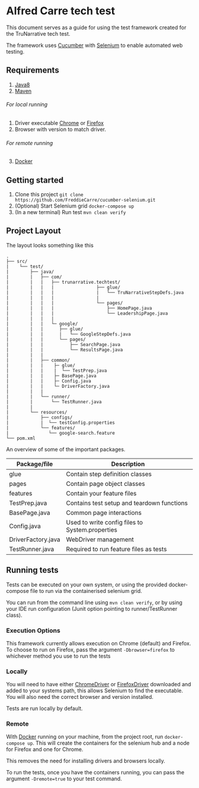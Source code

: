 # Alfred Carre tech test

This document serves as a guide for using the test framework created for the TruNarrative tech test.

The framework uses [Cucumber][cucumber] with [Selenium][selenium] to enable automated web testing.

## Requirements

1. [Java8][java]
2. [Maven][maven]

###### For local running
1. Driver executable [Chrome][chrome] or [Firefox][firefox]
2. Browser with version to match driver.

###### For remote running
3. [Docker][docker]

## Getting started

1. Clone this project `git clone https://github.com/FreddieCarre/cucumber-selenium.git`
2. (Optional) Start Selenium grid `docker-compose up`
3. (In a new terminal) Run test `mvn clean verify`

## Project Layout

The layout looks something like this

```
.
├── src/
|    └── test/
|        ├── java/
|        |   ├── com/
|        |   |   ├── trunarrative.techtest/
|        |   |   |                ├── glue/
|        |   |   |                |   └── TruNarrativeStepDefs.java
|        |   |   |                |
|        |   |   |                └── pages/
|        |   |   |                    ├── HomePage.java
|        |   |   |                    └── LeadershipPage.java
|        |   |   |
|        |   |   └─ google/
|        |   |      ├── glue/
|        |   |      |   └── GoogleStepDefs.java
|        |   |      └── pages/
|        |   |          ├── SearchPage.java
|        |   |          └── ResultsPage.java
|        |   |
|        |   ├── common/
|        |   |    ├─ glue/
|        |   |    |  └── TestPrep.java
|        |   |    ├─ BasePage.java
|        |   |    ├─ Config.java
|        |   |    └─ DriverFactory.java
|        |   |
|        |   └── runner/
|        |       └── TestRunner.java
|        |
|        └── resources/
|            ├── configs/
|            |	└── testConfig.properties
|            └── features/
|             	└── google-search.feature
└── pom.xml
```

An overview of some of the important packages.

| Package/file  | Description |
| ------------- | ------------- |
| glue  | Contain step definition classes |
| pages  | Contain page object classes |
| features  | Contain your feature files |
| TestPrep.java | Contains test setup and teardown functions |
| BasePage.java | Common page interactions |
| Config.java | Used to write config files to System.properties |
| DriverFactory.java | WebDriver management |
| TestRunner.java | Required to run feature files as tests |

## Running tests

Tests can be executed on your own system, or using the provided docker-compose file to run via the containerised selenium grid.

You can run from the command line using `mvn clean verify`, or by using your IDE run configuration 
(Junit option pointing to runner/TestRunner class).

### Execution Options

This framework currently allows execution on Chrome (default) and Firefox.
To choose to run on Firefox, pass the argument `-Dbrowser=firefox` to whichever method you use to run the tests

### Locally

You will need to have either [ChromeDriver][chrome] or [FirefoxDriver][firefox] downloaded and added to your systems path,
this allows Selenium to find the executable. You will also need the correct browser and version installed.

Tests are run locally by default.

### Remote

With [Docker][docker] running on your machine, from the project root, run `docker-compose up`.
This will create the containers for the selenium hub and a node for Firefox and one for Chrome.

This removes the need for installing drivers and browsers locally.

To run the tests, once you have the containers running, you can pass the argument `-Dremote=true` to your test command.


[cucumber]: https://cucumber.io
[selenium]: https://www.seleniumhq.org/
[docker]: https://www.docker.com/
[chrome]: https://chromedriver.chromium.org/downloads
[firefox]: https://www.seleniumhq.org/download/
[maven]: https://maven.apache.org/download.cgi
[java]: https://www.java.com/en/download/